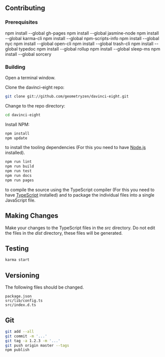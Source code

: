 ## Contributing

### Prerequisites

npm install --global gh-pages
npm install --global jasmine-node
npm install --global karma-cli
npm install --global npm-scripts-info
npm install --global nyc
npm install --global open-cli
npm install --global trash-cli
npm install --global typedoc
npm install --global rollup
npm install --global sleep-ms
npm install --global sorcery

### Building

Open a terminal window.

Clone the davinci-eight repo:

```bash
git clone git://github.com/geometryzen/davinci-eight.git
```

Change to the repo directory:

```bash
cd davinci-eight
```

Install NPM:

```bash
npm install
npm update
```
to install the tooling dependencies (For this you need to have [Node.js](http://nodejs.org) installed).

```bash
npm run lint
npm run build
npm run test
npm run docs
npm run pages
```

to compile the source using the TypeScript compiler (For this you need to have [TypeScript](http://www.typescriptlang.org) installed) and to package the individual files into a single JavaScript file.

## Making Changes

Make your changes to the TypeScript files in the _src_ directory. Do not edit the files in the _dist_ directory, these files will be generated.

## Testing

```bash
karma start
```

## Versioning

The following files should be changed.

```
package.json
src/lib/config.ts
src/index.d.ts
```

## Git

```bash
git add --all
git commit -m '...'
git tag -a 1.2.3 -m '...'
git push origin master --tags
npm publish
```